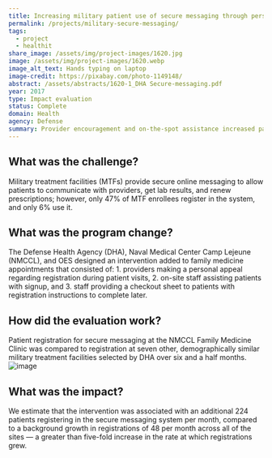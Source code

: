 ```yaml
---
title: Increasing military patient use of secure messaging through personal appeal and assistance
permalink: /projects/military-secure-messaging/
tags: 
  - project
  - healthit
share_image: /assets/img/project-images/1620.jpg
image: /assets/img/project-images/1620.webp 
image_alt_text: Hands typing on laptop
image-credit: https://pixabay.com/photo-1149148/
abstract: /assets/abstracts/1620-1_DHA Secure-messaging.pdf
year: 2017 
type: Impact evaluation 
status: Complete
domain: Health 
agency: Defense 
summary: Provider encouragement and on-the-spot assistance increased patient registrations for secure messaging
---
```

## What was the challenge?
Military treatment facilities (MTFs) provide secure online messaging to allow patients to communicate with providers, get lab results, and renew prescriptions; however, only 47% of MTF enrollees register in the system, and only 6% use it.

## What was the program change?
The Defense Health Agency (DHA), Naval Medical Center Camp Lejeune (NMCCL), and OES designed an intervention added to family medicine appointments that consisted of: 1. providers making a personal appeal regarding registration during patient visits, 2. on-site staff assisting patients with signup, and 3. staff providing a checkout sheet to patients with registration instructions to complete later.

## How did the evaluation work?
Patient registration for secure messaging at the NMCCL Family Medicine Clinic was compared to registration at seven other, demographically similar military treatment facilities selected by DHA over six and a half months.
![image]({{site.baseurl}}/assets/img/project-images/1620-1-graph.webp)

## What was the impact?

We estimate that the intervention was associated with an additional 224 patients registering in the secure messaging system per month, compared to a background growth in registrations of 48 per month across all of the sites — a greater than five-fold increase in the rate at which registrations grew.
